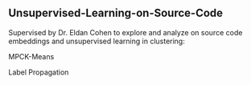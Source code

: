 ## Unsupervised-Learning-on-Source-Code

Supervised by Dr. Eldan Cohen to explore and analyze on source code embeddings and unsupervised learning in clustering:

MPCK-Means

Label Propagation
